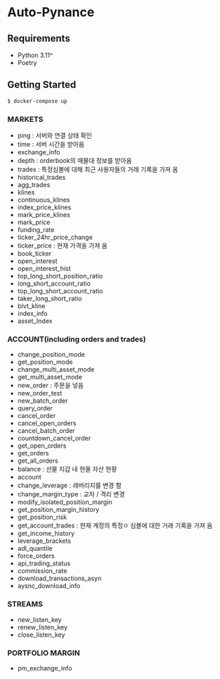 # Auto-Pynance

## Requirements
- Python 3.11^
- Poetry


## Getting Started 
```bash
$ docker-compose up
```

### MARKETS
- ping : 서버와 연결 상태 확인
- time : 서버 시간을 받아옴
- exchange_info
- depth : orderbook의 매물대 정보를 받아옴
- trades : 특정심볼에 대해 최근 사용자들의 거래 기록을 가져 옴
- historical_trades
- agg_trades
- klines
- continuous_klines
- index_price_klines
- mark_price_klines
- mark_price
- funding_rate
- ticker_24hr_price_change
- ticker_price  : 현재 가격을 가져 옴
- book_ticker
- open_interest
- open_interest_hist
- top_long_short_position_ratio
- long_short_account_ratio
- top_long_short_account_ratio
- taker_long_short_ratio
- blvt_kline
- index_info
- asset_Index

### ACCOUNT(including orders and trades)
- change_position_mode
- get_position_mode
- change_multi_asset_mode
- get_multi_asset_mode
- new_order : 주문을 넣음 
- new_order_test
- new_batch_order
- query_order
- cancel_order
- cancel_open_orders
- cancel_batch_order
- countdown_cancel_order
- get_open_orders
- get_orders
- get_all_orders
- balance : 선물 지갑 내 현물 자산 현황 
- account
- change_leverage : 레버리지를 변경 함
- change_margin_type : 교차 / 격리 변경
- modify_isolated_position_margin
- get_position_margin_history
- get_position_risk
- get_account_trades : 현재 계정의 특정ㅇ 심볼에 대한 거래 기록을 가져 옴
- get_income_history
- leverage_brackets
- adl_quantile
- force_orders
- api_trading_status
- commission_rate
- download_transactions_asyn
- aysnc_download_info

### STREAMS
- new_listen_key
- renew_listen_key
- close_listen_key

### PORTFOLIO MARGIN
- pm_exchange_info
